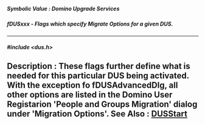 ##### Symbolic Value : Domino Upgrade Services
##### fDUSxxx - Flags which specify Migrate Options for a given DUS.
---
##### #include <dus.h>
**Description :**
These flags further define what is needed for this particular DUS being 
activated.  With the exception fo fDUSAdvancedDlg, all other options are listed 
in the Domino User Registarion 'People and Groups Migration' dialog under 
'Migration Options'. 
**See Also :**
[DUSStart](D:/md_files/DUSStart.md)
---
